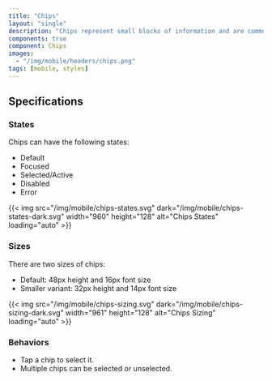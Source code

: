 ```yaml
---
title: "Chips"
layout: "single"
description: "Chips represent small blocks of information and are commonly used for input or filtering."
components: true
component: Chips
images:
  - "/img/mobile/headers/chips.png"
tags: [mobile, styles]
---
```


## Specifications

### States

Chips can have the following states:

- Default
- Focused
- Selected/Active
- Disabled
- Error

{{< img src="/img/mobile/chips-states.svg" dark="/img/mobile/chips-states-dark.svg" width="960" height="128" alt="Chips States" loading="auto" >}}

### Sizes

There are two sizes of chips:

- Default: 48px height and 16px font size
- Smaller variant: 32px height and 14px font size

{{< img src="/img/mobile/chips-sizing.svg" dark="/img/mobile/chips-sizing-dark.svg" width="961" height="128" alt="Chips Sizing" loading="auto" >}}

### Behaviors

- Tap a chip to select it.
- Multiple chips can be selected or unselected.
